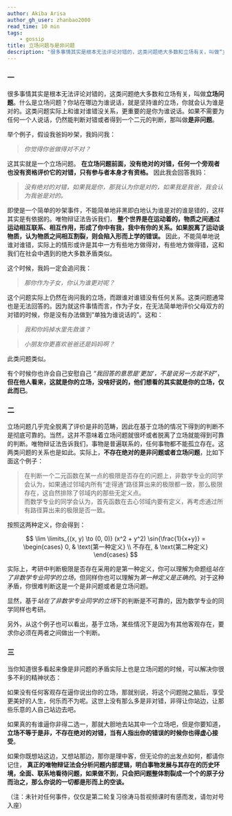 ```yaml
---
author: Akiba Arisa
author_gh_user: zhanbao2000
read_time: 10 min
tags:
    - gossip
title: 立场问题与是非问题
description: "很多事情其实是根本无法评论对错的，这类问题绝大多数和立场有关，叫做“立场问题”。什么是立场问题？你站在哪边为谁说话，就是坚持谁的立场，你就会认为谁是对的。这类问题实际上和谁对谁错没关系，更重要的是你为谁说话。如果不需要为任何一个人说话，仍然能判断对错或者得到一个二元的判断，那叫做“是非问题”。"
---
```


### 一

很多事情其实是根本无法评论对错的，这类问题绝大多数和立场有关，叫做**立场问题**。什么是立场问题？你站在哪边为谁说话，就是坚持谁的立场，你就会认为谁是对的。这类问题实际上和谁对谁错没关系，更重要的是你为谁说话。如果不需要为任何一个人说话，仍然能判断对错或者得到一个二元的判断，那叫做**是非问题**。

举个例子，假设我爸妈吵架，我妈问我：

 > *你觉得你爸做得对不对？*

这其实就是一个立场问题。 **在立场问题前面，没有绝对的对错，任何一个旁观者也没有资格评价它的对错，只有参与者本身才有资格。** 因此我会回答我妈：

 > *没有绝对的对错，如果我是你，那我认为你是对的，如果我是我爸，我会认为我爸是对的。*

即使是一个简单的吵架事件，不能简单地非黑即白地认为谁是对的谁是错的，这样其实是有依据的。唯物辩证法告诉我们， **整个世界是在运动着的，物质之间通过运动相互联系、相互作用，形成了你中有我，我中有你的关系。如果脱离了运动谈物质，认为物质之间相互割裂，则会陷入形而上学的错误。** 因此，不能简单地说谁对谁错，实际上的情形或许是其中一方有些地方做得对，有些地方做得错，这和我们在社会中遇到的绝大多数矛盾类似。

这个时候，我妈一定会追问我：

 > *那你作为子女，你认为谁更对呢？*

这个问题实际上仍然在询问我的立场，而跟谁对谁错没有任何关系。这类问题通常也是无法回答的。因为就这件事情而言，作为子女，在无法简单地评价父母双方的对错的时候，你是没有办法做到“单独为谁说话的”。这和：

 > *我和你妈掉水里先救谁？*

 > *小朋友你更喜欢爸爸还是妈妈啊？*

此类问题类似。

有个时候你也许会自己安慰自己 *“我回答的意思是‘更加’，不是说另一方就不好”*，**但在他人看来，这就是你的立场，没啥好说的，他们想看的其实就是你的立场，仅此而已**。

### 二

立场问题几乎完全脱离了评价是非的范畴，因此在基于立场的情况下得到的判断不是彻底可靠的。当然，这并不意味着立场问题就很坏或者脱离了立场就能得到可靠的判断。唯物辩证法告诉我们，事物是普遍联系的，任何事物都不能孤立存在。这两类问题的关系也是如此。实际上，**不存在绝对的是非问题或者立场问题**，比如下面这个例子：

 > 在判断一个二元函数在某一点的极限是否存在的问题上，非数学专业的同学会认为，如果通过邻域内所有“走得通”路径算出来的极限都一致，那么极限存在，这自然排除了邻域内的那些无定义点。<br>而数学专业的同学会认为，首先函数在去心邻域内要有定义，再考虑通过所有路径算出来的极限是否一致。

按照这两种定义，你会得到：

$$
\lim \limits_{(x, y) \to (0, 0)} (x^2 + y^2) \sin{\frac{1}{x+y}} = 
\begin{cases}
0,  & \text{第一种定义} \\
不存在, & \text{第二种定义}
\end{cases}
$$

实际上，考研中判断极限是否存在采用的是第一种定义，你可以理解为命题组*站在了非数学专业同学的立场*，但同样你也可以理解为*第一种定义是正确的*。对于这种矛盾，你很难判断这是一个是非问题或者是立场问题。

显然，基于*站在了非数学专业同学的立场*下的判断是不可靠的，因为数学专业的同学同样也考研。

另外，从这个例子也可以看出，基于立场，某些情况下是因为有其他客观存在，要求你必须在两者之间做出一个判断。

### 三

当你知道很多看起来像是非问题的矛盾实际上也是立场问题的时候，可以解决你很多不利的精神状态：

如果没有任何客观存在逼你说出你的立场，那就别说，将这个问题抛之脑后，享受更美好的人生，何乐而不为呢。这世上没有那么多是非对错，非得让你站边，让那些乐意的人自己站边去吧。

如果真的有谁逼你非得二选一，那就大胆地去站其中一个立场吧，但是你要知道，**立场不等于是非，不存在绝对的对错，当有人指出你的错误的时候你也得虚心接受**。

如果你既想站这边，又想站那边，那你是理中客，但无论你的出发点如何，都请你记住， **真正的唯物辩证法会分析问题内部逻辑，明白事物发展与其存在的历史环境，全面、联系地看待问题，如果做不到，只会把问题整体割裂成一个个的原子分而治之，那么你说的一切都是形而上的空谈。**

（注：未针对任何事件，仅仅是第二轮复习徐涛马哲视频课时有感而发，请勿对号入座）
